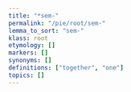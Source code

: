 ```yaml
---
title: "*sem-"
permalink: "/pie/root/sem-"
lemma_to_sort: "sem-"
klass: root
etymology: []
markers: []
synonyms: []
definitions: ["together", "one"]
topics: []
---
```

